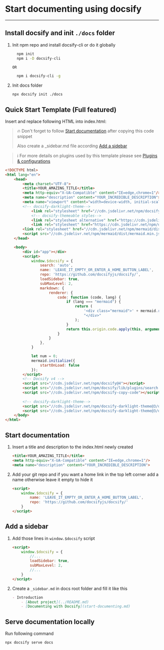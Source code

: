 # Start documenting using docsify

---

## Install docsify and init `./docs` folder
1. Init npm repo and install docsify-cli or do it globally
    ```bash
      npm init
      npm i -D docsify-cli
    
    OR
    
      npm i docsify-cli -g
    ```

1. Init docs folder
    ```bash
    npx docsify init ./docs
    ```


## Quick Start Template (Full featured)
Insert and replace following HTML into index.html:
> :fire: Don't forget to follow [Start documentation](#start-documentation) after copying this code snippet
> 
> Also create a _sidebar.md file according [Add a sidebar](#add-a-sidebar)

> :information_source: For more details on plugins used by this template please see [Plugins & configurations](docsify-docs/useful-plugins.md)

```html
<!DOCTYPE html>
<html lang="en">
    <head>
        <meta charset="UTF-8">
        <title>YOUR_AMAZING_TITLE</title>
        <meta http-equiv="X-UA-Compatible" content="IE=edge,chrome=1"/>
        <meta name="description" content="YOUR_INCREDIBLE_DESCRIPTION">
        <meta name="viewport" content="width=device-width, initial-scale=1.0, minimum-scale=1.0">
        <!-- docsify-darklight-theme-->
            <link rel="stylesheet" href="//cdn.jsdelivr.net/npm/docsify-darklight-theme@3/dist/docsify-themeable/style.min.css" type="text/css">
            <!-- docsify-themeable styles-->
            <link rel="stylesheet alternative" href="https://cdn.jsdelivr.net/npm/docsify-themeable@0/dist/css/theme-simple.css" title="light">
            <link rel="stylesheet" href="https://cdn.jsdelivr.net/npm/docsify-themeable@0/dist/css/theme-simple-dark.css" title="dark">
        <link rel="stylesheet" href="//cdn.jsdelivr.net/npm/mermaid/dist/mermaid.min.css">
        <script src="//cdn.jsdelivr.net/npm/mermaid/dist/mermaid.min.js"></script>
    </head>

    <body>
        <div id="app"></div>
        <script>
            window.$docsify = {
                search: 'auto',
                name: 'LEAVE_IT_EMPTY_OR_ENTER_A_HOME_BUTTON_LABEL',
                repo: 'https://github.com/docsifyjs/docsify/',
                loadSidebar: true,
                subMaxLevel: 2,
                markdown: {
                    renderer: {
                        code: function (code, lang) {
                            if (lang === "mermaid") {
                                return (
                                    '<div class="mermaid">' + mermaid.render('mermaid-svg-' + num++, code) +
                                    "</div>"
                                );
                            }
                            return this.origin.code.apply(this, arguments);
                        }
                    }
                },
            }

            let num = 0;
            mermaid.initialize({
                startOnLoad: false
            });
        </script>
        <!-- Docsify v4 -->
        <script src="//cdn.jsdelivr.net/npm/docsify@4"></script>
        <script src="//cdn.jsdelivr.net/npm/docsify/lib/plugins/search.min.js"></script>
        <script src="//cdn.jsdelivr.net/npm/docsify-copy-code"></script>
        
        <!-- docsify-darklight-theme-->
        <script src="//cdn.jsdelivr.net/npm/docsify-darklight-theme@3/dist/docsify-themeable/main.min.js"></script>
        <script src="//cdn.jsdelivr.net/npm/docsify-darklight-theme@3/dist/docsify-themeable/index.min.js"></script>
    </body>
</html>
```   


## Start documentation
1. Insert a title and description to the index.html newly created
    ```html
    <title>YOUR_AMAZING_TITLE</title>
    <meta http-equiv="X-UA-Compatible" content="IE=edge,chrome=1"/>
    <meta name="description" content="YOUR_INCREDIBLE_DESCRIPTION">
    ```

1. Add your git repo and if you want a home link in the top left corner add a name otherwise leave it empty to hide it
    ```html
    <script>
        window.$docsify = {
            name: 'LEAVE_IT_EMPTY_OR_ENTER_A_HOME_BUTTON_LABEL',
            repo: 'https://github.com/docsifyjs/docsify/'
        }
    </script>
    ```
   

## Add a sidebar
1. Add those lines in `window.$docsify` script
    ```html
    <script>
        window.$docsify = {
            //...
            loadSidebar: true,
            subMaxLevel: 2,
            //...           
        }
    </script>
    ```
   
1. Create a `_sidebar.md` in docs root folder and fill it like this
    ```markdown
    - Introduction
        - [About project](../README.md)
        - [Documenting with Docsify](start-documenting.md)
    ```


## Serve documentation locally
Run following command
```bash
npx docsify serve docs
```
